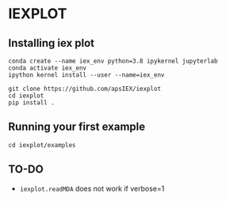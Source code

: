 # IEXPLOT

## Installing iex plot


	conda create --name iex_env python=3.8 ipykernel jupyterlab
	conda activate iex_env
	ipython kernel install --user --name=iex_env

    git clone https://github.com/apsIEX/iexplot
    cd iexplot
    pip install .


## Running your first example

    cd iexplot/examples
    
## TO-DO

* `iexplot.readMDA` does not work if verbose=1
